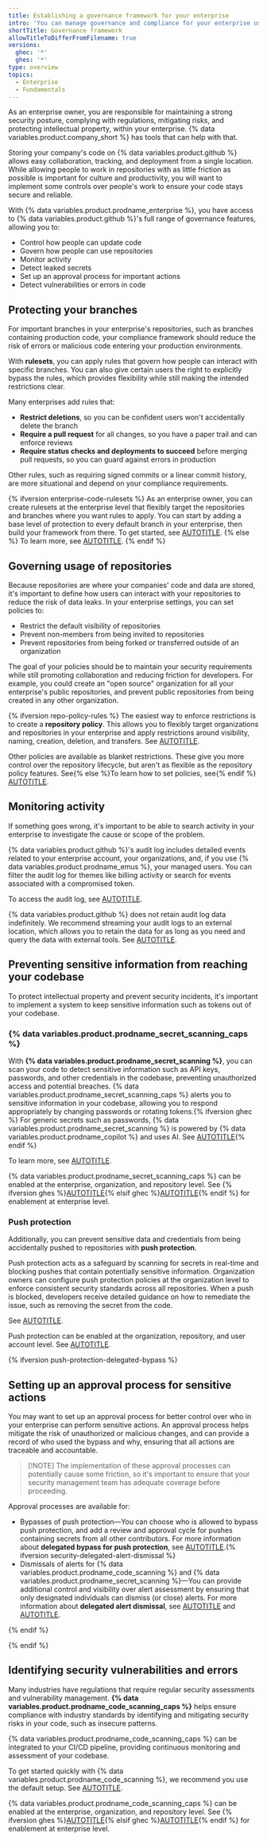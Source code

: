 ```yaml
---
title: Establishing a governance framework for your enterprise
intro: 'You can manage governance and compliance for your enterprise using features and tools available in {% data variables.product.prodname_enterprise %}.'
shortTitle: Governance framework
allowTitleToDifferFromFilename: true
versions:
  ghec: '*'
  ghes: '*'
type: overview
topics:
  - Enterprise
  - Fundamentals
---
```


As an enterprise owner, you are responsible for maintaining a strong security posture, complying with regulations, mitigating risks, and protecting intellectual property, within your enterprise. {% data variables.product.company_short %} has tools that can help with that.

Storing your company's code on {% data variables.product.github %} allows easy collaboration, tracking, and deployment from a single location. While allowing people to work in repositories with as little friction as possible is important for culture and productivity, you will want to implement some controls over people's work to ensure your code stays secure and reliable.

With {% data variables.product.prodname_enterprise %}, you have access to {% data variables.product.github %}'s full range of governance features, allowing you to:

* Control how people can update code
* Govern how people can use repositories
* Monitor activity
* Detect leaked secrets
* Set up an approval process for important actions
* Detect vulnerabilities or errors in code

<!-- Please note that we may move the sections below around once we've written them -->

## Protecting your branches

For important branches in your enterprise's repositories, such as branches containing production code, your compliance framework should reduce the risk of errors or malicious code entering your production environments.

With **rulesets**, you can apply rules that govern how people can interact with specific branches. You can also give certain users the right to  explicitly bypass the rules, which provides flexibility while still making the intended restrictions clear.

Many enterprises add rules that:

* **Restrict deletions**, so you can be confident users won't accidentally delete the branch
* **Require a pull request** for all changes, so you have a paper trail and can enforce reviews
* **Require status checks and deployments to succeed** before merging pull requests, so you can guard against errors in production

Other rules, such as requiring signed commits or a linear commit history, are more situational and depend on your compliance requirements.

{% ifversion enterprise-code-rulesets %}
As an enterprise owner, you can create rulesets at the enterprise level that flexibly target the repositories and branches where you want rules to apply. You can start by adding a base level of protection to every default branch in your enterprise, then build your framework from there. To get started, see [AUTOTITLE](/admin/enforcing-policies/enforcing-policies-for-your-enterprise/enforcing-policies-for-code-governance).
{% else %}
To learn more, see [AUTOTITLE](/repositories/configuring-branches-and-merges-in-your-repository/managing-rulesets/about-rulesets).
{% endif %}

## Governing usage of repositories

Because repositories are where your companies' code and data are stored, it's important to define how users can interact with your repositories to reduce the risk of data leaks. In your enterprise settings, you can set policies to:

* Restrict the default visibility of repositories
* Prevent non-members from being invited to repositories
* Prevent repositories from being forked or transferred outside of an organization

The goal of your policies should be to maintain your security requirements while still promoting collaboration and reducing friction for developers. For example, you could create an "open source" organization for all your enterprise's public repositories, and prevent public repositories from being created in any other organization.

{% ifversion repo-policy-rules %}
The easiest way to enforce restrictions is to create a **repository policy**. This allows you to flexibly target organizations and repositories in your enterprise and apply restrictions around visibility, naming, creation, deletion, and transfers. See [AUTOTITLE](/admin/managing-accounts-and-repositories/managing-repositories-in-your-enterprise/governing-how-people-use-repositories-in-your-enterprise).

Other policies are available as blanket restrictions. These give you more control over the repository lifecycle, but aren't as flexible as the repository policy features. See{% else %}To learn how to set policies, see{% endif %} [AUTOTITLE](/admin/enforcing-policies/enforcing-policies-for-your-enterprise/enforcing-repository-management-policies-in-your-enterprise).

## Monitoring activity

If something goes wrong, it's important to be able to search activity in your enterprise to investigate the cause or scope of the problem.

{% data variables.product.github %}'s audit log includes detailed events related to your enterprise account, your organizations, and, if you use {% data variables.product.prodname_emus %}, your managed users. You can filter the audit log for themes like billing activity or search for events associated with a compromised token.

To access the audit log, see [AUTOTITLE](/admin/monitoring-activity-in-your-enterprise/reviewing-audit-logs-for-your-enterprise/accessing-the-audit-log-for-your-enterprise).

{% data variables.product.github %} does not retain audit log data indefinitely. We recommend streaming your audit logs to an external location, which allows you to retain the data for as long as you need and query the data with external tools. See [AUTOTITLE](/admin/monitoring-activity-in-your-enterprise/reviewing-audit-logs-for-your-enterprise/streaming-the-audit-log-for-your-enterprise).

## Preventing sensitive information from reaching your codebase

To protect intellectual property and prevent security incidents, it's important to implement a system to keep sensitive information such as tokens out of your codebase.

### {% data variables.product.prodname_secret_scanning_caps %}

With **{% data variables.product.prodname_secret_scanning %}**, you can scan your code to detect sensitive information such as API keys, passwords, and other credentials in the codebase, preventing unauthorized access and potential breaches. {% data variables.product.prodname_secret_scanning_caps %} alerts you to sensitive information in your codebase, allowing you to respond appropriately by changing passwords or rotating tokens.{% ifversion ghec %} For generic secrets such as passwords, {% data variables.product.prodname_secret_scanning %} is powered by {% data variables.product.prodname_copilot %} and uses AI. See [AUTOTITLE](/code-security/secret-scanning/copilot-secret-scanning/responsible-ai-generic-secrets){% endif %}

To learn more, see [AUTOTITLE](/code-security/secret-scanning/introduction/about-secret-scanning).

{% data variables.product.prodname_secret_scanning_caps %} can be enabled at the enterprise, organization, and repository level. See {% ifversion ghes %}[AUTOTITLE](/admin/managing-code-security/managing-github-advanced-security-for-your-enterprise/configuring-secret-scanning-for-your-appliance){% elsif ghec %}[AUTOTITLE](/admin/managing-code-security/securing-your-enterprise/about-security-configurations){% endif %} for enablement at enterprise level.

### Push protection

Additionally, you can prevent sensitive data and credentials from being accidentally pushed to repositories with **push protection**.

Push protection acts as a safeguard by scanning for secrets in real-time and blocking pushes that contain potentially sensitive information. Organization owners can configure push protection policies at the organization level to enforce consistent security standards across all repositories. When a push is blocked, developers receive detailed guidance on how to remediate the issue, such as removing the secret from the code.

See [AUTOTITLE](/code-security/secret-scanning/introduction/about-push-protection).

Push protection can be enabled at the organization, repository, and user account level. See [AUTOTITLE](/code-security/secret-scanning/enabling-secret-scanning-features/enabling-push-protection-for-your-repository).

{% ifversion push-protection-delegated-bypass %}

## Setting up an approval process for sensitive actions

You may want to set up an approval process for better control over who in your enterprise can perform sensitive actions. An approval process helps mitigate the risk of unauthorized or malicious changes, and can provide a record of who used the bypass and why, ensuring that all actions are traceable and accountable.

>[!NOTE] The implementation of these approval processes can potentially cause some friction, so it's important to ensure that your security management team has adequate coverage before proceeding.

Approval processes are available for:
* Bypasses of push protection—You can choose who is allowed to bypass push protection, and add a review and approval cycle for pushes containing secrets from all other contributors. For more information about **delegated bypass for push protection**, see [AUTOTITLE](/code-security/secret-scanning/using-advanced-secret-scanning-and-push-protection-features/delegated-bypass-for-push-protection/about-delegated-bypass-for-push-protection).{% ifversion security-delegated-alert-dismissal %}
* Dismissals of alerts for {% data variables.product.prodname_code_scanning %} and {% data variables.product.prodname_secret_scanning %}—You can provide additional control and visibility over alert assessment by ensuring that only designated individuals can dismiss (or close) alerts. For more information about **delegated alert dismissal**, see [AUTOTITLE](/code-security/code-scanning/managing-your-code-scanning-configuration/enabling-delegated-alert-dismissal-for-code-scanning) and [AUTOTITLE](/code-security/code-scanning/managing-your-code-scanning-configuration/enabling-delegated-alert-dismissal-for-code-scanning).

{% endif %}

{% endif %}

## Identifying security vulnerabilities and errors

Many industries have regulations that require regular security assessments and vulnerability management. **{% data variables.product.prodname_code_scanning_caps %}** helps ensure compliance with industry standards by identifying and mitigating security risks in your code, such as insecure patterns.

{% data variables.product.prodname_code_scanning_caps %} can be integrated to your CI/CD pipeline, providing continuous monitoring and assessment of your codebase.

To get started quickly with {% data variables.product.prodname_code_scanning %}, we recommend you use the default setup. See [AUTOTITLE](/code-security/code-scanning/enabling-code-scanning/configuring-default-setup-for-code-scanning).

{% data variables.product.prodname_code_scanning_caps %} can be enabled at the enterprise, organization, and repository level. See {% ifversion ghes %}[AUTOTITLE](/admin/managing-code-security/managing-github-advanced-security-for-your-enterprise/configuring-code-scanning-for-your-appliance){% elsif ghec %}[AUTOTITLE](/admin/managing-code-security/securing-your-enterprise/about-security-configurations){% endif %} for enablement at enterprise level.
